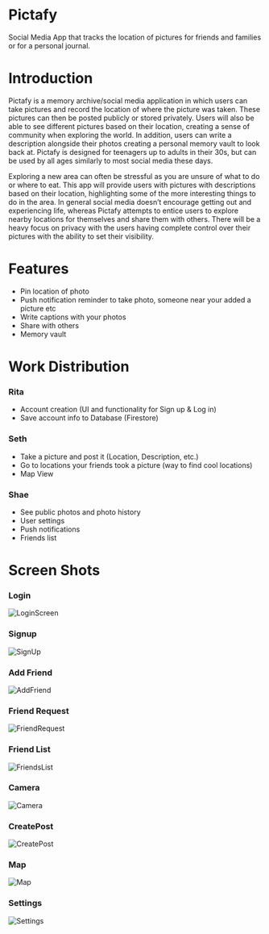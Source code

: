 # Pictafy
Social Media App that tracks the location of pictures for friends and families or for a personal journal.

# Introduction
Pictafy is a memory archive/social media application in which users can take pictures and record the location of where the picture was taken. These pictures can then be posted publicly or stored privately. Users will also be able to see different pictures based on their location, creating a sense of community when exploring the world. In addition, users can write a description alongside their photos creating a personal memory vault to look back at. Pictafy is designed for teenagers up to adults in their 30s, but can be used by all ages similarly to most social media these days. 

Exploring a new area can often be stressful as you are unsure of what to do or where to eat. This app will provide users with pictures with descriptions based on their location, highlighting some of the more interesting things to do in the area. In general social media doesn’t encourage getting out and experiencing life, whereas Pictafy attempts to entice users to explore nearby locations for themselves and share them with others. There will be a heavy focus on privacy with the users having complete control over their pictures with the ability to set their visibility. 

# Features
* Pin location of photo
* Push notification reminder to take photo, someone near your added a picture etc
* Write captions with your photos 
* Share with others 
* Memory vault

# Work Distribution 

### Rita
* Account creation (UI and functionality for Sign up & Log in)
* Save account info to Database (Firestore)
### Seth
* Take a picture and post it (Location, Description, etc.)
* Go to locations your friends took a picture (way to find cool locations)
* Map View
### Shae
* See public photos and photo history
* User settings
* Push notifications
* Friends list

# Screen Shots
### Login
![LoginScreen](https://user-images.githubusercontent.com/56656904/146266865-430ad998-668b-4f1a-a84b-77b6dfcb8022.png)
### Signup
![SignUp](https://user-images.githubusercontent.com/56656904/146266870-8f44b3d4-7064-405b-8bc5-d7d0472f08a4.png)
### Add Friend
![AddFriend](https://user-images.githubusercontent.com/56656904/146266839-0a3233fb-2cc2-488e-bccd-1d3273112adc.png)
### Friend Request
![FriendRequest](https://user-images.githubusercontent.com/56656904/146266862-8aea14a6-30b9-4c52-ac0b-36115ffe80d7.png)
### Friend List
![FriendsList](https://user-images.githubusercontent.com/56656904/146266864-94109d5e-3c55-4dd7-9568-8d62fe1b0b8f.png)
### Camera
![Camera](https://user-images.githubusercontent.com/56656904/146266842-65ef932c-109e-47a8-8501-659e39bd309f.PNG)
### CreatePost
![CreatePost](https://user-images.githubusercontent.com/56656904/146266854-fe41a102-fbb7-444a-8a26-971be61cb084.PNG)
### Map
![Map](https://user-images.githubusercontent.com/56656904/146266866-60b7e8ba-7f72-47e7-863d-cea0cefd34cc.png)
### Settings
![Settings](https://user-images.githubusercontent.com/56656904/146266867-16ef03d6-386c-4202-ab70-dfefb3d2c84e.png)

